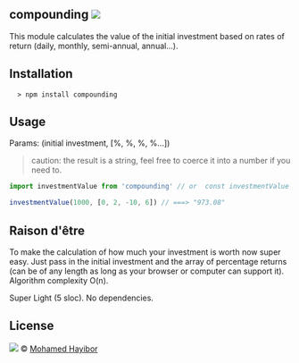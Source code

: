 compounding ![](https://img.shields.io/badge/status-stable-green.svg)
----
This module calculates the value of the initial investment based on rates of return (daily, monthly, semi-annual, annual...).

## Installation
```
  > npm install compounding
```

## Usage

Params: (initial investment, [%, %, %, %...])
> caution: the result is a string, feel free to coerce it into a number if you need to.

```js
import investmentValue from 'compounding' // or  const investmentValue = require('compounding')

investmentValue(1000, [0, 2, -10, 6]) // ===> "973.08"

```

## Raison d'être
To make the calculation of how much your investment is worth now super easy. Just pass in the initial investment and the array of percentage returns (can be of any length as long as your browser or computer can support it). Algorithm complexity O(n).

Super Light (5 sloc). No dependencies.

## License
![](https://img.shields.io/badge/license-MIT-blue.svg) © [Mohamed Hayibor](https://github.com/mohamedhayibor)
